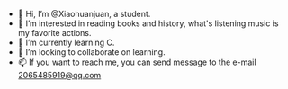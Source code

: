 - 👋 Hi, I’m @Xiaohuanjuan, a student.
- 👀 I’m interested in reading books and history, what's listening music is my favorite actions.
- 🌱 I’m currently learning C.
- 💞️ I’m looking to collaborate on learning.
- 📫 If you want to reach me, you can send message to the e-mail 2065485919@qq.com

<!---
Xiaohuanjuan/Xiaohuanjuan is a ✨ special ✨ repository because its `README.md` (this file) appears on your GitHub profile.
You can click the Preview link to take a look at your changes.
--->
